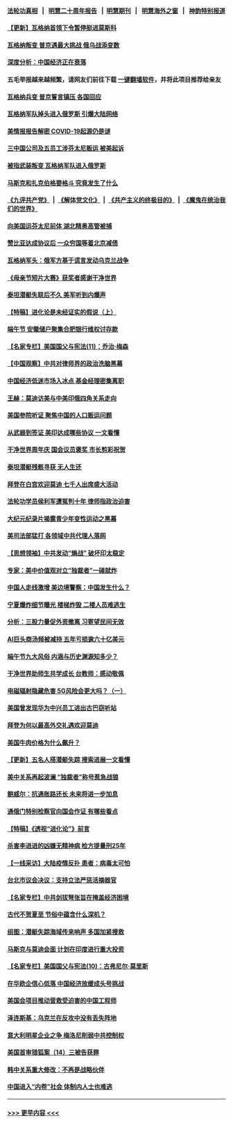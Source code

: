 #### [法轮功真相](https://github.com/gfw-breaker/truth/blob/master/README.md?t=0) &nbsp;&nbsp;|&nbsp;&nbsp; [明慧二十周年报告](https://github.com/gfw-breaker/mh-reports/blob/master/README.md?t=0) &nbsp;&nbsp;|&nbsp;&nbsp;[明慧期刊](https://github.com/gfw-breaker/mh-qikan) &nbsp;&nbsp;|&nbsp;&nbsp; [明慧海外之窗](https://github.com/gfw-breaker/mh-news/blob/master/README.md?t=0) &nbsp;&nbsp;|&nbsp;&nbsp; [神韵特别报道](https://github.com/gfw-breaker/mh-news/blob/master/shenyun.md?t=0)
#### [【更新】瓦格纳首领下令暂停挺进莫斯科](../pages/nf4514/n14022007.md?t=06250643) 
#### [瓦格纳叛变 普京遇最大挑战 俄乌战添变数](../pages/nf4514/n14022164.md?t=06250643) 
#### [深度分析：中国经济正在衰落](../pages/nf4514/n14022086.md?t=06250643) 
#### 五毛举报越来越频繁，请网友们前往下载 [一键翻墙软件](https://github.com/gfw-breaker/ssr-accounts)，并将此项目推荐给亲友
#### [瓦格纳兵变 普京誓言镇压 各国回应](../pages/nf4514/n14022068.md?t=06250643) 
#### [瓦格纳军队掉头进入俄罗斯 引爆大陆网络](../pages/nf4514/n14022011.md?t=06250643) 
#### [美情报报告解密 COVID-19起源仍是谜](../pages/nf4514/n14021887.md?t=06250643) 
#### [三中国公司及五员工涉芬太尼贩运 被美起诉](../pages/nf4514/n14021865.md?t=06250643) 
#### [被指武装叛变 瓦格纳军队进入俄罗斯](../pages/nf4514/n14021863.md?t=06250643) 
#### [马斯克和扎克伯格要格斗 究竟发生了什么](../pages/nf4514/n14021734.md?t=06250643) 
#### [《九评共产党》](https://github.com/begood0513/9ping.md/blob/master/README.md) &nbsp;|&nbsp; [《解体党文化》](../../../../jtdwh.md/blob/master/README.md)  &nbsp;|&nbsp; [《共产主义的终极目的》](../../../../gczydzjmd.md/blob/master/README.md) &nbsp;|&nbsp; [《魔鬼在统治我们的世界》](../../../../mgztzwmdsj.md/blob/master/README.md) 
#### [向美国运芬太尼前体 湖北精奥高管被捕](../pages/nf4514/n14021709.md?t=06250643) 
#### [赞比亚达成协议后 一众穷国等着北京减债](../pages/nf4514/n14021694.md?t=06250643) 
#### [瓦格纳军头：俄军方基于谎言发动乌克兰战争](../pages/nf4514/n14021707.md?t=06250643) 
#### [《母亲节短片大赛》获奖者感谢干净世界](../pages/nf4514/n14021226.md?t=06250643) 
#### [泰坦潜艇失联后不久 美军听到内爆声](../pages/nf4514/n14021604.md?t=06250643) 
#### [【特稿】进化论是未经证实的假说（上）](../pages/nf4514/n14020737.md?t=06250643) 
#### [端午节 安徽储户聚集合肥银行维权讨存款](../pages/nf4514/n14021481.md?t=06250643) 
#### [【名家专栏】美国国父与宪法(11)：乔治‧梅森](../pages/nf4514/n14020397.md?t=06250643) 
#### [【中国观察】中共对律师界的政治洗脑黑幕](../pages/nf4514/n14021404.md?t=06250643) 
#### [中国经济低迷市场入冰点 基金经理密集离职](../pages/nf4514/n14021435.md?t=06250643) 
#### [王赫：莫迪访美与中美印俄四角关系走向](../pages/nf4514/n14021188.md?t=06250643) 
#### [美国参院听证 聚焦中国的人口贩运问题](../pages/nf4514/n14021304.md?t=06250643) 
#### [从武器到签证 美印达成哪些协议 一文看懂](../pages/nf4514/n14021258.md?t=06250643) 
#### [干净世界周年庆 国会议员褒奖 市长剪彩祝贺](../pages/nf4514/n14021136.md?t=06250643) 
#### [泰坦潜艇残骸寻获 无人生还](../pages/nf4514/n14020968.md?t=06250643) 
#### [拜登在白宫欢迎莫迪 七千人出席盛大活动](../pages/nf4514/n14021062.md?t=06250643) 
#### [法轮功学员侯利军遭冤判十年 律师指政治迫害](../pages/nf4514/n14020465.md?t=06250643) 
#### [大纪元纪录片揭露青少年变性运动之黑幕](../pages/nf4514/n14020952.md?t=06250643) 
#### [美司法部猛打 各领域中共代理人落网](../pages/nf4514/n14020801.md?t=06250643) 
#### [【思想领袖】中共发动“熵战” 破坏印太稳定](../pages/nf4514/n14003899.md?t=06250643) 
#### [专家：美中价值观对立“独裁者”一碰就炸](../pages/nf4514/n14020870.md?t=06250643) 
#### [中国人走线激增 美边境警察：中国发生什么？](../pages/nf4514/n14020685.md?t=06250643) 
#### [宁夏爆炸细节曝光 楼梯炸毁 二楼人员难逃生](../pages/nf4514/n14020848.md?t=06250643) 
#### [分析：三股力量促外资撤离 习寄望民间无效](../pages/nf4514/n14020052.md?t=06250643) 
#### [AI巨头商汤频被减持 五年亏损逾六十亿美元](../pages/nf4514/n14020747.md?t=06250643) 
#### [端午节九大风俗 内涵与历史渊源知多少？](../pages/nf4514/n14013202.md?t=06250643) 
#### [干净世界助师生共学成长 台教师：感动敬佩](../pages/nf4514/n14020260.md?t=06250643) 
#### [电磁辐射隐藏危害 5G风险会更大吗？（一）](../pages/nf4514/n14020726.md?t=06250643) 
#### [美国曾发现华为中兴员工进出古巴窃听站](../pages/nf4514/n14020666.md?t=06250643) 
#### [拜登为何以最高外交礼遇欢迎莫迪](../pages/nf4514/n14020535.md?t=06250643) 
#### [美国牛肉价格为什么飙升？](../pages/nf4514/n14019654.md?t=06250643) 
#### [【更新】五名人搭潜艇失踪 搜索进展一文看懂](../pages/nf4514/n14019847.md?t=06250643) 
#### [美中关系再起波澜 “独裁者”称号惹急战狼](../pages/nf4514/n14020509.md?t=06250643) 
#### [鲍威尔：抗通胀路还长 未来将进一步加息](../pages/nf4514/n14020503.md?t=06250643) 
#### [通俄门特别检察官向国会作证 有哪些看点](../pages/nf4514/n14020313.md?t=06250643) 
#### [【特稿】《透视“进化论”》前言](../pages/nf4514/n14019941.md?t=06250643) 
#### [杀害李进进的凶嫌无精神病 检方提量刑25年](../pages/nf4514/n14019996.md?t=06250643) 
#### [【一线采访】大陆疫情反扑 患者：病毒太可怕](../pages/nf4514/n14020254.md?t=06250643) 
#### [台北市议会决议：支持立法严惩活摘器官](../pages/nf4514/n14020282.md?t=06250643) 
#### [【名家专栏】中共剑拔弩张旨在掩盖经济困境](../pages/nf4514/n14019668.md?t=06250643) 
#### [古代不贺夏至  节俗中蕴含什么深机？](../pages/nf4514/n14014437.md?t=06250643) 
#### [组图：潜艇失踪海域传来响声 多国加紧搜救](../pages/nf4514/n14020222.md?t=06250643) 
#### [马斯克与莫迪会面 计划在印度进行重大投资](../pages/nf4514/n14020175.md?t=06250643) 
#### [【名家专栏】美国国父与宪法(10)：古弗尼尔‧莫里斯](../pages/nf4514/n14016751.md?t=06250643) 
#### [在华欧企信心低落 中国经济放缓成头号挑战](../pages/nf4514/n14019974.md?t=06250643) 
#### [美国会项目推动营救受迫害的中国工程师](../pages/nf4514/n14019887.md?t=06250643) 
#### [泽连斯基：乌克兰在反攻中没有丢失阵地](../pages/nf4514/n14019798.md?t=06250643) 
#### [意大利明星企业之争 梅洛尼削弱中共控制权](../pages/nf4514/n14019824.md?t=06250643) 
#### [美国首审猎狐案（14）三被告获罪](../pages/nf4514/n14019788.md?t=06250643) 
#### [韩中关系重大修改：不再是战略伙伴](../pages/nf4514/n14019716.md?t=06250643) 
#### [中国进入“内卷”社会 体制内人士也难逃](../pages/nf4514/n14019394.md?t=06250643) 

----
#### [ >>> 更早内容 <<< ](../indexes/nf4514-earlier.md)
